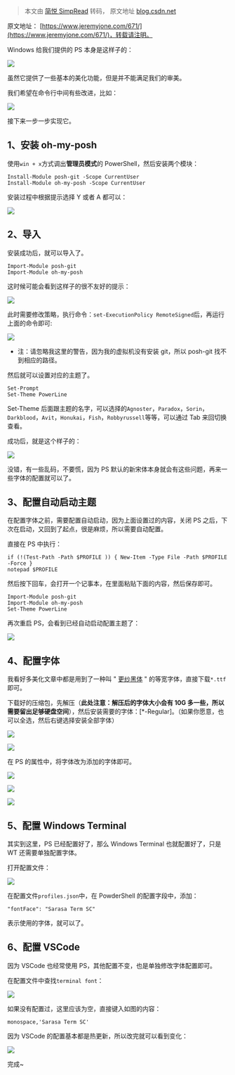 > 本文由 [简悦 SimpRead](http://ksria.com/simpread/) 转码， 原文地址 [blog.csdn.net](https://blog.csdn.net/jeremyjone/article/details/106236656)

原文地址： [https://www.jeremyjone.com/671/](https://www.jeremyjone.com/671/)，转载请注明。

Windows 给我们提供的 PS 本身是这样子的：

![](https://imgconvert.csdnimg.cn/aHR0cHM6Ly93d3cuamVyZW15am9uZS5jb20vd3AtY29udGVudC91cGxvYWRzLzIwMjAvMDUvaW1hZ2UtMTU4OTk1MDI0ODkxMS5wbmc?x-oss-process=image/format,png)

虽然它提供了一些基本的美化功能，但是并不能满足我们的审美。

我们希望在命令行中间有些改进，比如：

![](https://imgconvert.csdnimg.cn/aHR0cHM6Ly93d3cuamVyZW15am9uZS5jb20vd3AtY29udGVudC91cGxvYWRzLzIwMjAvMDUvaW1hZ2UtMTU4OTk1MDQ5MjMyNi5wbmc?x-oss-process=image/format,png)

接下来一步一步实现它。

1、安装 oh-my-posh
---------------

使用`win + x`方式调出**管理员模式**的 PowerShell，然后安装两个模块：

```
Install-Module posh-git -Scope CurrentUser
Install-Module oh-my-posh -Scope CurrentUser
```

安装过程中根据提示选择 Y 或者 A 都可以：

![](https://imgconvert.csdnimg.cn/aHR0cHM6Ly93d3cuamVyZW15am9uZS5jb20vd3AtY29udGVudC91cGxvYWRzLzIwMjAvMDUvaW1hZ2UtMTU4OTk1MTExNDIzNi5wbmc?x-oss-process=image/format,png)

2、导入
----

安装成功后，就可以导入了。

```
Import-Module posh-git
Import-Module oh-my-posh
```

这时候可能会看到这样子的很不友好的提示：

![](https://imgconvert.csdnimg.cn/aHR0cHM6Ly93d3cuamVyZW15am9uZS5jb20vd3AtY29udGVudC91cGxvYWRzLzIwMjAvMDUvaW1hZ2UtMTU4OTk1MTIxMDUzMC5wbmc?x-oss-process=image/format,png)

此时需要修改策略，执行命令：`set-ExecutionPolicy RemoteSigned`后，再运行上面的命令即可:

![](https://imgconvert.csdnimg.cn/aHR0cHM6Ly93d3cuamVyZW15am9uZS5jb20vd3AtY29udGVudC91cGxvYWRzLzIwMjAvMDUvaW1hZ2UtMTU4OTk1MTM2NDgwMi5wbmc?x-oss-process=image/format,png)

*   注：请忽略我这里的警告，因为我的虚拟机没有安装 git，所以 posh-git 找不到相应的路径。

然后就可以设置对应的主题了。

```
Set-Prompt
Set-Theme PowerLine
```

Set-Theme 后面跟主题的名字，可以选择的`Agnoster`，`Paradox`，`Sorin`，`Darkblood`，`Avit`，`Honukai`，`Fish`，`Robbyrussell`等等，可以通过 Tab 来回切换查看。

成功后，就是这个样子的：

![](https://imgconvert.csdnimg.cn/aHR0cHM6Ly93d3cuamVyZW15am9uZS5jb20vd3AtY29udGVudC91cGxvYWRzLzIwMjAvMDUvaW1hZ2UtMTU4OTk1MTkxMDUzNi5wbmc?x-oss-process=image/format,png)

没错，有一些乱码，不要慌，因为 PS 默认的新宋体本身就会有这些问题，再来一些字体的配置就可以了。

3、配置自动启动主题
----------

在配置字体之前，需要配置自动启动，因为上面设置过的内容，关闭 PS 之后，下次在启动，又回到了起点，很是麻烦，所以需要自动配置。

直接在 PS 中执行：

```
if (!(Test-Path -Path $PROFILE )) { New-Item -Type File -Path $PROFILE -Force }
notepad $PROFILE
```

然后按下回车，会打开一个记事本，在里面粘贴下面的内容，然后保存即可。

```
Import-Module posh-git
Import-Module oh-my-posh
Set-Theme PowerLine
```

再次重启 PS，会看到已经自动启动配置主题了：

![](https://imgconvert.csdnimg.cn/aHR0cHM6Ly93d3cuamVyZW15am9uZS5jb20vd3AtY29udGVudC91cGxvYWRzLzIwMjAvMDUvaW1hZ2UtMTU4OTk1NjAzMTc4NS5wbmc?x-oss-process=image/format,png)

4、配置字体
------

我看好多美化文章中都是用到了一种叫 " [更纱黑体](https://github.com/be5invis/Sarasa-Gothic/releases) " 的等宽字体，直接下载`*.ttf`即可。

下载好的压缩包，先解压（**此处注意：解压后的字体大小会有 10G 多一些，所以需要留出足够硬盘空间**），然后安装需要的字体：[*-Regular]。（如果你愿意，也可以全选，然后右键选择安装全部字体）

![](https://imgconvert.csdnimg.cn/aHR0cHM6Ly93d3cuamVyZW15am9uZS5jb20vd3AtY29udGVudC91cGxvYWRzLzIwMjAvMDUvaW1hZ2UtMTU4OTk1NTUxNjE1Mi5wbmc?x-oss-process=image/format,png)

![](https://imgconvert.csdnimg.cn/aHR0cHM6Ly93d3cuamVyZW15am9uZS5jb20vd3AtY29udGVudC91cGxvYWRzLzIwMjAvMDUvaW1hZ2UtMTU4OTk1NTQ4MzgwOS5wbmc?x-oss-process=image/format,png)

在 PS 的属性中，将字体改为添加的字体即可。

![](https://imgconvert.csdnimg.cn/aHR0cHM6Ly93d3cuamVyZW15am9uZS5jb20vd3AtY29udGVudC91cGxvYWRzLzIwMjAvMDUvaW1hZ2UtMTU4OTk1NzE2Mjk4NC5wbmc?x-oss-process=image/format,png)

![](https://imgconvert.csdnimg.cn/aHR0cHM6Ly93d3cuamVyZW15am9uZS5jb20vd3AtY29udGVudC91cGxvYWRzLzIwMjAvMDUvaW1hZ2UtMTU4OTk1NzIwMDU4Mi5wbmc?x-oss-process=image/format,png)

![](https://imgconvert.csdnimg.cn/aHR0cHM6Ly93d3cuamVyZW15am9uZS5jb20vd3AtY29udGVudC91cGxvYWRzLzIwMjAvMDUvaW1hZ2UtMTU4OTk1NzIxOTgyNC5wbmc?x-oss-process=image/format,png)

5、配置 Windows Terminal
---------------------

其实到这里，PS 已经配置好了，那么 Windows Terminal 也就配置好了，只是 WT 还需要单独配置字体。

打开配置文件：

![](https://imgconvert.csdnimg.cn/aHR0cHM6Ly93d3cuamVyZW15am9uZS5jb20vd3AtY29udGVudC91cGxvYWRzLzIwMjAvMDUvaW1hZ2UtMTU4OTk1NzM2MjE0NS5wbmc?x-oss-process=image/format,png)

在配置文件`profiles.json`中，在 PowderShell 的配置字段中，添加：

```
"fontFace": "Sarasa Term SC"
```

表示使用的字体，就可以了。

6、配置 VSCode
-----------

因为 VSCode 也经常使用 PS，其他配置不变，也是单独修改字体配置即可。

在配置文件中查找`terminal font`：

![](https://imgconvert.csdnimg.cn/aHR0cHM6Ly93d3cuamVyZW15am9uZS5jb20vd3AtY29udGVudC91cGxvYWRzLzIwMjAvMDUvaW1hZ2UtMTU4OTk1NzU0OTUxOS5wbmc?x-oss-process=image/format,png)

如果没有配置过，这里应该为空，直接键入如图的内容：

```
monospace,'Sarasa Term SC'
```

因为 VSCode 的配置基本都是热更新，所以改完就可以看到变化：

![](https://imgconvert.csdnimg.cn/aHR0cHM6Ly93d3cuamVyZW15am9uZS5jb20vd3AtY29udGVudC91cGxvYWRzLzIwMjAvMDUvaW1hZ2UtMTU4OTk1NzgwNjcyNC5wbmc?x-oss-process=image/format,png)

完成~